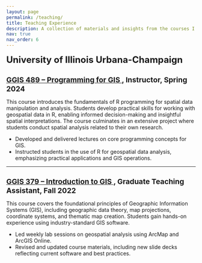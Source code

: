 ```yaml
---
layout: page
permalink: /teaching/
title: Teaching Experience
description: A collection of materials and insights from the courses I have taught.
nav: true
nav_order: 6
---
```


<h2 style="font-size: 1.5rem; margin-top: 1rem;">
  University of Illinois Urbana-Champaign
</h2>

<h3 style="font-size: 1.2rem; margin-bottom: 0.2rem;">
  <a href="https://courses.illinois.edu/schedule/2024/spring/GGIS/489" target="_blank">
    GGIS 489 – Programming for GIS
  </a>, Instructor, Spring 2024
</h3>

This course introduces the fundamentals of R programming for spatial data manipulation and analysis. Students develop practical skills for working with geospatial data in R, enabling informed decision-making and insightful spatial interpretations. The course culminates in an extensive project where students conduct spatial analysis related to their own research.

- Developed and delivered lectures on core programming concepts for GIS.  
- Instructed students in the use of R for geospatial data analysis, emphasizing practical applications and GIS operations.

---

<h3 style="font-size: 1.2rem; margin-bottom: 0.2rem;">
  <a href="https://courses.illinois.edu/schedule/2022/fall/GGIS/379" target="_blank">
    GGIS 379 – Introduction to GIS
  </a>, Graduate Teaching Assistant, Fall 2022
</h3>

This course covers the foundational principles of Geographic Information Systems (GIS), including geographic data theory, map projections, coordinate systems, and thematic map creation. Students gain hands-on experience using industry-standard GIS software.

- Led weekly lab sessions on geospatial analysis using ArcMap and ArcGIS Online.  
- Revised and updated course materials, including new slide decks reflecting current software and best practices.
